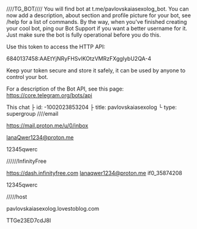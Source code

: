 ////TG_BOT////
You will find bot at t.me/pavlovskaiasexolog_bot. You can now add a description, about section and profile picture for your bot, see /help for a list of commands. By the way, when you've finished creating your cool bot, ping our Bot Support if you want a better username for it. Just make sure the bot is fully operational before you do this.

Use this token to access the HTTP API:

6840137458:AAEtYjNRyFHSvIKOtzVMRzFXggIybU2QA-4

Keep your token secure and store it safely, it can be used by anyone to control your bot.

For a description of the Bot API, see this page: https://core.telegram.org/bots/api

This chat
├ id: -1002023853204
├ title: pavlovskaiasexolog
└ type: supergroup
////email

https://mail.proton.me/u/0/inbox

lanaQwer1234@proton.me 

12345qwerc 

//////InfinityFree

https://dash.infinityfree.com
lanaqwer1234@proton.me
if0_35874208

12345qwerc

/////host

pavlovskaiasexolog.lovestoblog.com

TTGe23ED7cdJ8I
